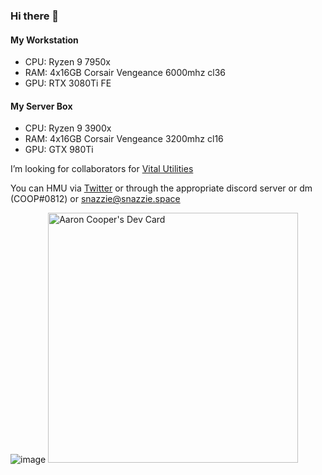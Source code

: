### Hi there 👋

#### My Workstation 
* CPU: Ryzen 9 7950x
* RAM: 4x16GB Corsair Vengeance 6000mhz cl36
* GPU: RTX 3080Ti FE

#### My Server Box
* CPU: Ryzen 9 3900x
* RAM: 4x16GB Corsair Vengeance 3200mhz cl16
* GPU: GTX 980Ti 

I’m looking for collaborators for [Vital Utilities](https://github.com/Vital-Utilities)

You can HMU via [Twitter](https://twitter.com/ItsSnazzie) or through the appropriate discord server or dm (COOP#0812) or snazzie@snazzie.space




![image](https://user-images.githubusercontent.com/19627023/114002088-773b9380-9854-11eb-9082-b5020ca50602.png)
<a href="https://app.daily.dev/snazzie"><img src="https://api.daily.dev/devcards/43ce92b3d9c54cafb45c2b28c6d4e16c.png?r=p7d" width="400" alt="Aaron Cooper's Dev Card"/></a>
